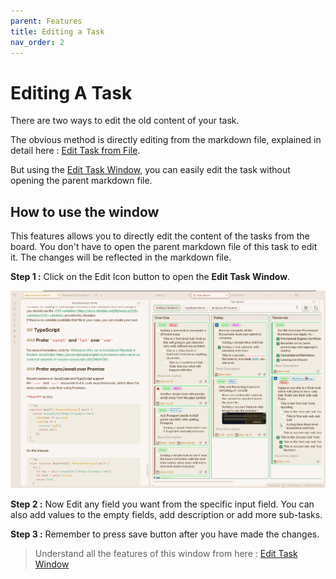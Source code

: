 ```yaml
---
parent: Features
title: Editing a Task
nav_order: 2
---
```


# Editing A Task

There are two ways to edit the old content of your task.

The obvious method is directly editing from the markdown file, explained in detail here : [Edit Task from File](../How_To/HowToEditATask.md#from-the-markdown-file).

But using the [Edit Task Window](../Components/EditTaskWindow.md), you can easily edit the task without opening the parent markdown file.

## How to use the window

This features allows you to directly edit the content of the tasks from the board. You don't have to open the parent markdown file of this task to edit it. The changes will be reflected in the markdown file.

**Step 1 :** Click on the Edit Icon button to open the **Edit Task Window**.

![Editing Task Panel](../../assets/EditTaskWindow.gif)

**Step 2 :** Now Edit any field you want from the specific input field. You can also add values to the empty fields, add description or add more sub-tasks.

**Step 3 :** Remember to press save button after you have made the changes.

> Understand all the features of this window from here : [Edit Task Window](../Components/EditTaskWindow.md)
